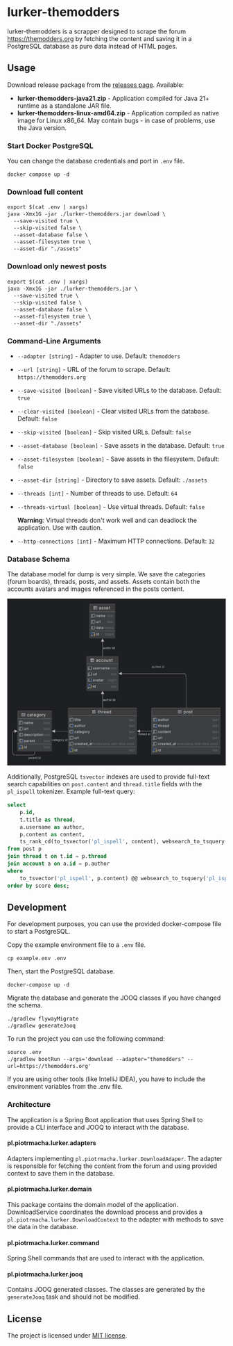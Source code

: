 # lurker-themodders

lurker-themodders is a scrapper designed to scrape the forum https://themodders.org by fetching the content and saving
it in a PostgreSQL database as pure data instead of HTML pages.

## Usage

Download release package from the [releases page](https://github.com/piotrmacha/lurker-themodders/releases). Available:

* **lurker-themodders-java21.zip** - Application compiled for Java 21+ runtime as a standalone JAR file.
* **lurker-themodders-linux-amd64.zip** - Application compiled as native image for Linux x86_64. 
  May contain bugs - in case of problems, use the Java version. 

### Start Docker PostgreSQL

You can change the database credentials and port in `.env` file.

```shell
docker compose up -d
````

### Download full content

```shell
export $(cat .env | xargs)
java -Xmx1G -jar ./lurker-themodders.jar download \ 
  --save-visited true \ 
  --skip-visited false \ 
  --asset-database false \ 
  --asset-filesystem true \ 
  --asset-dir "./assets"
```

### Download only newest posts

```shell
export $(cat .env | xargs)
java -Xmx1G -jar ./lurker-themodders.jar \ 
  --save-visited true \ 
  --skip-visited false \ 
  --asset-database false \ 
  --asset-filesystem true \ 
  --asset-dir "./assets"
```

### Command-Line Arguments

- `--adapter [string]` - Adapter to use. Default: `themodders`
- `--url [string]` - URL of the forum to scrape. Default: `https://themodders.org`
- `--save-visited [boolean]` - Save visited URLs to the database. Default: `true`
- `--clear-visited [boolean]` - Clear visited URLs from the database. Default: `false`
- `--skip-visited [boolean]` - Skip visited URLs. Default: `false`
- `--asset-database [boolean]` - Save assets in the database. Default: `true`
- `--asset-filesystem [boolean]` - Save assets in the filesystem. Default: `false`
- `--asset-dir [string]` - Directory to save assets. Default: `./assets`
- `--threads [int]` - Number of threads to use. Default: `64`
- `--threads-virtual [boolean]` - Use virtual threads. Default: `false`

  **Warning**: Virtual threads don't work well and can deadlock the application. Use with caution.  
- `--http-connections [int]` - Maximum HTTP connections. Default: `32`

### Database Schema

The database model for dump is very simple. We save the categories (forum boards), threads, posts, and assets. Assets
contain both the accounts avatars and images referenced in the posts content.

![Database Schema](./docs/db-schema.png)

Additionally, PostgreSQL `tsvector` indexes are used to provide full-text search capabilities on `post.content` and `thread.title`
fields with the `pl_ispell` tokenizer. Example full-text query:

```sql
select
    p.id,
    t.title as thread,
    a.username as author,
    p.content as content,
    ts_rank_cd(to_tsvector('pl_ispell', content), websearch_to_tsquery('pl_ispell', 'szukamy mouda')) as score
from post p
join thread t on t.id = p.thread
join account a on a.id = p.author
where
    to_tsvector('pl_ispell', p.content) @@ websearch_to_tsquery('pl_ispell', 'szukamy mouda')
order by score desc;
```

## Development

For development purposes, you can use the provided docker-compose file to start a PostgreSQL.

Copy the example environment file to a `.env` file.

```shell
cp example.env .env
```

Then, start the PostgreSQL database.

```shell
docker-compose up -d
```

Migrate the database and generate the JOOQ classes if you have changed the schema.

```shell
./gradlew flywayMigrate
./gradlew generateJooq
```

To run the project you can use the following command:

```shell
source .env
./gradlew bootRun --args='download --adapter="themodders" --url=https://themodders.org'
```

If you are using other tools (like IntelliJ IDEA), you have to include the environment variables from the .env file.

### Architecture

The application is a Spring Boot application that uses Spring Shell to provide a CLI interface and JOOQ to interact with
the database.

#### pl.piotrmacha.lurker.adapters

Adapters implementing `pl.piotrmacha.lurker.DownloadAdaper`. 
The adapter is responsible for fetching the content from the forum and using provided context to save them in the database.

#### pl.piotrmacha.lurker.domain

This package contains the domain model of the application. DownloadService coordinates the download process and provides
a `pl.piotrmacha.lurker.DownloadContext` to the adapter with methods to save the data in the database.

#### pl.piotrmacha.lurker.command

Spring Shell commands that are used to interact with the application.

#### pl.piotrmacha.lurker.jooq

Contains JOOQ generated classes. The classes are generated by the `generateJooq` task and should not be modified.

## License

The project is licensed under [MIT license](./LICENSE.md).